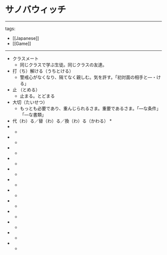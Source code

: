 # サノバウィッチ

---
tags:
  - [[Japanese]]
  - [[Game]]
---


* クラスメート
  * 同じクラスで学ぶ生徒。同じクラスの友達。
* 打（ち）解ける（うちとける）
  * 警戒心がなくなり、隔てなく親しむ。気を許す。「初対面の相手と―・ける」
* 止 （とめる）
  * 止まる。とどまる
* 大切（たいせつ）
  * もっとも必要であり、重んじられるさま。重要であるさま。「―な条件」「―な書類」
* 代（わ）る／替（わ）る／換（わ）る（かわる）
  * 
*
  * 
*
  * 
*
  * 
*
  * 
*
  * 
*
  * 
*
  * 
*
  * 
*
  * 
*
  * 
*
  * 
*
  * 
